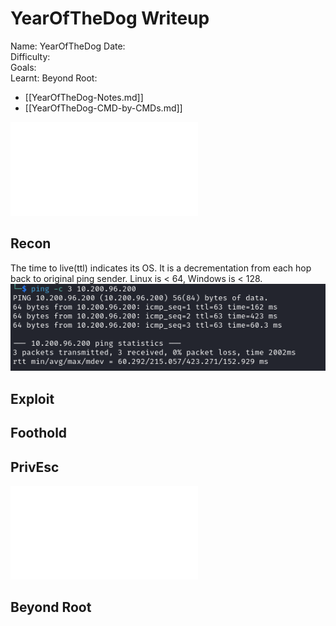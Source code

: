 # YearOfTheDog Writeup

Name: YearOfTheDog
Date:  
Difficulty:  
Goals:  
Learnt:
Beyond Root:

- [[YearOfTheDog-Notes.md]]
- [[YearOfTheDog-CMD-by-CMDs.md]]


![](YearOfTheDog-map.excalidraw.md)

## Recon

The time to live(ttl) indicates its OS. It is a decrementation from each hop back to original ping sender. Linux is < 64, Windows is < 128.
![ping](TryHackMe/Wreath/Screenshots/ping.png)
	
## Exploit

## Foothold

## PrivEsc

![](YearOfTheDog-map.excalidraw.md)

## Beyond Root


